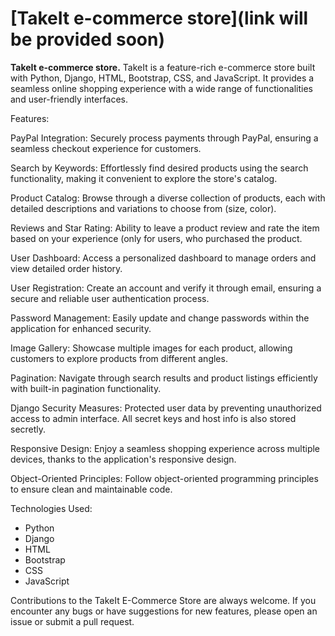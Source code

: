 # [TakeIt e-commerce store](link will be provided soon)
**TakeIt e-commerce store.**
TakeIt is a feature-rich e-commerce store built with Python, Django, HTML, Bootstrap, CSS, and JavaScript.
It provides a seamless online shopping experience with a wide range of functionalities and user-friendly interfaces.

Features:

PayPal Integration:
Securely process payments through PayPal, ensuring a seamless checkout experience for customers.

Search by Keywords:
Effortlessly find desired products using the search functionality, making it convenient to explore the store's catalog.

Product Catalog:
Browse through a diverse collection of products, each with detailed descriptions and variations to choose from (size, color).

Reviews and Star Rating:
Ability to leave a product review and rate the item based on your experience (only for users, who purchased the product.

User Dashboard:
Access a personalized dashboard to manage orders and view detailed order history.

User Registration:
Create an account and verify it through email, ensuring a secure and reliable user authentication process.

Password Management:
Easily update and change passwords within the application for enhanced security.

Image Gallery:
Showcase multiple images for each product, allowing customers to explore products from different angles.

Pagination:
Navigate through search results and product listings efficiently with built-in pagination functionality.

Django Security Measures:
Protected user data by preventing unauthorized access to admin interface. All secret keys and host info is also stored secretly.

Responsive Design:
Enjoy a seamless shopping experience across multiple devices, thanks to the application's responsive design.

Object-Oriented Principles:
Follow object-oriented programming principles to ensure clean and maintainable code.

Technologies Used:
+ Python
+ Django
+ HTML
+ Bootstrap
+ CSS
+ JavaScript

Contributions to the TakeIt E-Commerce Store are always welcome. If you encounter any bugs or have suggestions for new features, please open an issue or submit a pull request.
